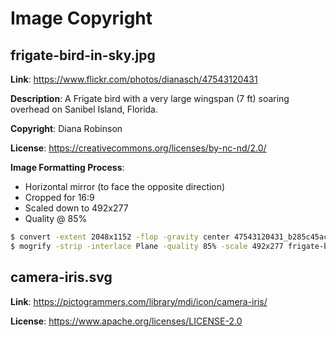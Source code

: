 # Image Copyright

## frigate-bird-in-sky.jpg

**Link**: https://www.flickr.com/photos/dianasch/47543120431

**Description**: A Frigate bird with a very large wingspan (7 ft) soaring overhead on Sanibel Island, Florida.

**Copyright**: Diana Robinson

**License**: https://creativecommons.org/licenses/by-nc-nd/2.0/

**Image Formatting Process**:

- Horizontal mirror (to face the opposite direction)
- Cropped for 16:9
- Scaled down to 492x277
- Quality @ 85%

```sh
$ convert -extent 2048x1152 -flop -gravity center 47543120431_b285c45ac8_k.jpg frigate-bird-in-sky.jpg
$ mogrify -strip -interlace Plane -quality 85% -scale 492x277 frigate-bird-in-sky.jpg
```

## camera-iris.svg

**Link**: https://pictogrammers.com/library/mdi/icon/camera-iris/

**License**: https://www.apache.org/licenses/LICENSE-2.0
